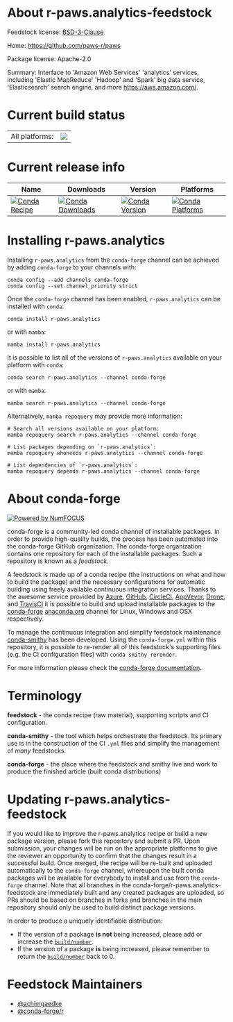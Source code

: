 About r-paws.analytics-feedstock
================================

Feedstock license: [BSD-3-Clause](https://github.com/conda-forge/r-paws.analytics-feedstock/blob/main/LICENSE.txt)

Home: https://github.com/paws-r/paws

Package license: Apache-2.0

Summary: Interface to 'Amazon Web Services' 'analytics' services, including 'Elastic MapReduce' 'Hadoop' and 'Spark' big data service, 'Elasticsearch' search engine, and more <https://aws.amazon.com/>.

Current build status
====================


<table><tr><td>All platforms:</td>
    <td>
      <a href="https://dev.azure.com/conda-forge/feedstock-builds/_build/latest?definitionId=14233&branchName=main">
        <img src="https://dev.azure.com/conda-forge/feedstock-builds/_apis/build/status/r-paws.analytics-feedstock?branchName=main">
      </a>
    </td>
  </tr>
</table>

Current release info
====================

| Name | Downloads | Version | Platforms |
| --- | --- | --- | --- |
| [![Conda Recipe](https://img.shields.io/badge/recipe-r--paws.analytics-green.svg)](https://anaconda.org/conda-forge/r-paws.analytics) | [![Conda Downloads](https://img.shields.io/conda/dn/conda-forge/r-paws.analytics.svg)](https://anaconda.org/conda-forge/r-paws.analytics) | [![Conda Version](https://img.shields.io/conda/vn/conda-forge/r-paws.analytics.svg)](https://anaconda.org/conda-forge/r-paws.analytics) | [![Conda Platforms](https://img.shields.io/conda/pn/conda-forge/r-paws.analytics.svg)](https://anaconda.org/conda-forge/r-paws.analytics) |

Installing r-paws.analytics
===========================

Installing `r-paws.analytics` from the `conda-forge` channel can be achieved by adding `conda-forge` to your channels with:

```
conda config --add channels conda-forge
conda config --set channel_priority strict
```

Once the `conda-forge` channel has been enabled, `r-paws.analytics` can be installed with `conda`:

```
conda install r-paws.analytics
```

or with `mamba`:

```
mamba install r-paws.analytics
```

It is possible to list all of the versions of `r-paws.analytics` available on your platform with `conda`:

```
conda search r-paws.analytics --channel conda-forge
```

or with `mamba`:

```
mamba search r-paws.analytics --channel conda-forge
```

Alternatively, `mamba repoquery` may provide more information:

```
# Search all versions available on your platform:
mamba repoquery search r-paws.analytics --channel conda-forge

# List packages depending on `r-paws.analytics`:
mamba repoquery whoneeds r-paws.analytics --channel conda-forge

# List dependencies of `r-paws.analytics`:
mamba repoquery depends r-paws.analytics --channel conda-forge
```


About conda-forge
=================

[![Powered by
NumFOCUS](https://img.shields.io/badge/powered%20by-NumFOCUS-orange.svg?style=flat&colorA=E1523D&colorB=007D8A)](https://numfocus.org)

conda-forge is a community-led conda channel of installable packages.
In order to provide high-quality builds, the process has been automated into the
conda-forge GitHub organization. The conda-forge organization contains one repository
for each of the installable packages. Such a repository is known as a *feedstock*.

A feedstock is made up of a conda recipe (the instructions on what and how to build
the package) and the necessary configurations for automatic building using freely
available continuous integration services. Thanks to the awesome service provided by
[Azure](https://azure.microsoft.com/en-us/services/devops/), [GitHub](https://github.com/),
[CircleCI](https://circleci.com/), [AppVeyor](https://www.appveyor.com/),
[Drone](https://cloud.drone.io/welcome), and [TravisCI](https://travis-ci.com/)
it is possible to build and upload installable packages to the
[conda-forge](https://anaconda.org/conda-forge) [anaconda.org](https://anaconda.org/)
channel for Linux, Windows and OSX respectively.

To manage the continuous integration and simplify feedstock maintenance
[conda-smithy](https://github.com/conda-forge/conda-smithy) has been developed.
Using the ``conda-forge.yml`` within this repository, it is possible to re-render all of
this feedstock's supporting files (e.g. the CI configuration files) with ``conda smithy rerender``.

For more information please check the [conda-forge documentation](https://conda-forge.org/docs/).

Terminology
===========

**feedstock** - the conda recipe (raw material), supporting scripts and CI configuration.

**conda-smithy** - the tool which helps orchestrate the feedstock.
                   Its primary use is in the construction of the CI ``.yml`` files
                   and simplify the management of *many* feedstocks.

**conda-forge** - the place where the feedstock and smithy live and work to
                  produce the finished article (built conda distributions)


Updating r-paws.analytics-feedstock
===================================

If you would like to improve the r-paws.analytics recipe or build a new
package version, please fork this repository and submit a PR. Upon submission,
your changes will be run on the appropriate platforms to give the reviewer an
opportunity to confirm that the changes result in a successful build. Once
merged, the recipe will be re-built and uploaded automatically to the
`conda-forge` channel, whereupon the built conda packages will be available for
everybody to install and use from the `conda-forge` channel.
Note that all branches in the conda-forge/r-paws.analytics-feedstock are
immediately built and any created packages are uploaded, so PRs should be based
on branches in forks and branches in the main repository should only be used to
build distinct package versions.

In order to produce a uniquely identifiable distribution:
 * If the version of a package **is not** being increased, please add or increase
   the [``build/number``](https://docs.conda.io/projects/conda-build/en/latest/resources/define-metadata.html#build-number-and-string).
 * If the version of a package **is** being increased, please remember to return
   the [``build/number``](https://docs.conda.io/projects/conda-build/en/latest/resources/define-metadata.html#build-number-and-string)
   back to 0.

Feedstock Maintainers
=====================

* [@achimgaedke](https://github.com/achimgaedke/)
* [@conda-forge/r](https://github.com/conda-forge/r/)

